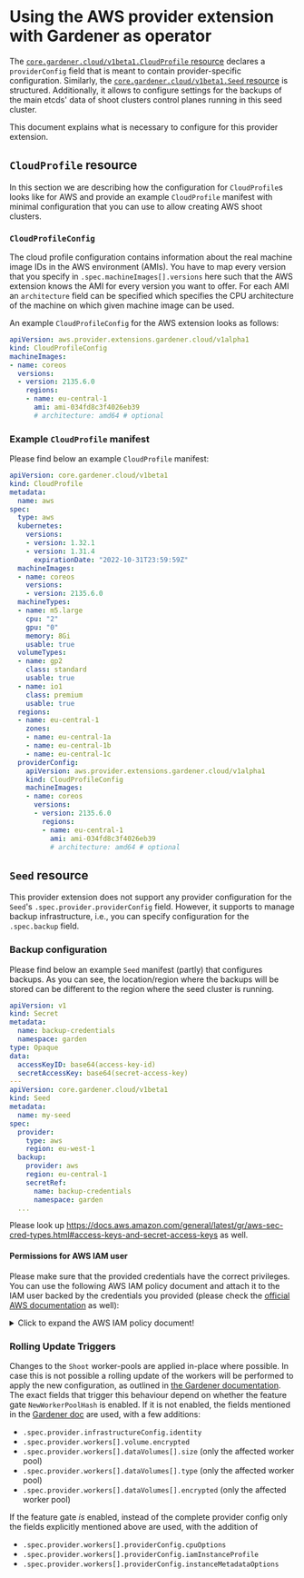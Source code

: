 # Using the AWS provider extension with Gardener as operator

The [`core.gardener.cloud/v1beta1.CloudProfile` resource](https://github.com/gardener/gardener/blob/master/example/30-cloudprofile.yaml) declares a `providerConfig` field that is meant to contain provider-specific configuration.
Similarly, the [`core.gardener.cloud/v1beta1.Seed` resource](https://github.com/gardener/gardener/blob/master/example/50-seed.yaml) is structured.
Additionally, it allows to configure settings for the backups of the main etcds' data of shoot clusters control planes running in this seed cluster.

This document explains what is necessary to configure for this provider extension.

## `CloudProfile` resource

In this section we are describing how the configuration for `CloudProfile`s looks like for AWS and provide an example `CloudProfile` manifest with minimal configuration that you can use to allow creating AWS shoot clusters.

### `CloudProfileConfig`

The cloud profile configuration contains information about the real machine image IDs in the AWS environment (AMIs).
You have to map every version that you specify in `.spec.machineImages[].versions` here such that the AWS extension knows the AMI for every version you want to offer.
For each AMI an `architecture` field can be specified which specifies the CPU architecture of the machine on which given machine image can be used.

An example `CloudProfileConfig` for the AWS extension looks as follows:

```yaml
apiVersion: aws.provider.extensions.gardener.cloud/v1alpha1
kind: CloudProfileConfig
machineImages:
- name: coreos
  versions:
  - version: 2135.6.0
    regions:
    - name: eu-central-1
      ami: ami-034fd8c3f4026eb39
      # architecture: amd64 # optional
```

### Example `CloudProfile` manifest

Please find below an example `CloudProfile` manifest:

```yaml
apiVersion: core.gardener.cloud/v1beta1
kind: CloudProfile
metadata:
  name: aws
spec:
  type: aws
  kubernetes:
    versions:
    - version: 1.32.1
    - version: 1.31.4
      expirationDate: "2022-10-31T23:59:59Z"
  machineImages:
  - name: coreos
    versions:
    - version: 2135.6.0
  machineTypes:
  - name: m5.large
    cpu: "2"
    gpu: "0"
    memory: 8Gi
    usable: true
  volumeTypes:
  - name: gp2
    class: standard
    usable: true
  - name: io1
    class: premium
    usable: true
  regions:
  - name: eu-central-1
    zones:
    - name: eu-central-1a
    - name: eu-central-1b
    - name: eu-central-1c
  providerConfig:
    apiVersion: aws.provider.extensions.gardener.cloud/v1alpha1
    kind: CloudProfileConfig
    machineImages:
    - name: coreos
      versions:
      - version: 2135.6.0
        regions:
        - name: eu-central-1
          ami: ami-034fd8c3f4026eb39
          # architecture: amd64 # optional
```

## `Seed` resource

This provider extension does not support any provider configuration for the `Seed`'s `.spec.provider.providerConfig` field.
However, it supports to manage backup infrastructure, i.e., you can specify configuration for the `.spec.backup` field.

### Backup configuration

Please find below an example `Seed` manifest (partly) that configures backups.
As you can see, the location/region where the backups will be stored can be different to the region where the seed cluster is running.

```yaml
apiVersion: v1
kind: Secret
metadata:
  name: backup-credentials
  namespace: garden
type: Opaque
data:
  accessKeyID: base64(access-key-id)
  secretAccessKey: base64(secret-access-key)
---
apiVersion: core.gardener.cloud/v1beta1
kind: Seed
metadata:
  name: my-seed
spec:
  provider:
    type: aws
    region: eu-west-1
  backup:
    provider: aws
    region: eu-central-1
    secretRef:
      name: backup-credentials
      namespace: garden
  ...
```

Please look up https://docs.aws.amazon.com/general/latest/gr/aws-sec-cred-types.html#access-keys-and-secret-access-keys as well.

#### Permissions for AWS IAM user

Please make sure that the provided credentials have the correct privileges. You can use the following AWS IAM policy document and attach it to the IAM user backed by the credentials you provided (please check the [official AWS documentation](http://docs.aws.amazon.com/IAM/latest/UserGuide/access_policies_manage.html) as well):

<details>
  <summary>Click to expand the AWS IAM policy document!</summary>

  ```json
  {
    "Version": "2012-10-17",
    "Statement": [
      {
        "Effect": "Allow",
        "Action": "s3:*",
        "Resource": "*"
      }
    ]
  }
  ```
</details>

### Rolling Update Triggers

Changes to the `Shoot` worker-pools are applied in-place where possible. In case this is not possible a rolling update of the workers will be performed to apply the new configuration, as outlined in [the Gardener documentation](https://github.com/gardener/gardener/blob/master/docs/usage/shoot-operations/shoot_updates.md#in-place-vs-rolling-updates). The exact fields that trigger this behaviour depend on whether the feature gate `NewWorkerPoolHash` is enabled. If it is not enabled, the fields mentioned in the [Gardener doc](https://github.com/gardener/gardener/blob/master/docs/usage/shoot-operations/shoot_updates.md#rolling-update-triggers) are used, with a few additions:

- `.spec.provider.infrastructureConfig.identity`
- `.spec.provider.workers[].volume.encrypted`
- `.spec.provider.workers[].dataVolumes[].size` (only the affected worker pool)
- `.spec.provider.workers[].dataVolumes[].type` (only the affected worker pool)
- `.spec.provider.workers[].dataVolumes[].encrypted` (only the affected worker pool)

If the feature gate _is_ enabled, instead of the complete provider config only the fields explicitly mentioned above are used, with the addition of

- `.spec.provider.workers[].providerConfig.cpuOptions`
- `.spec.provider.workers[].providerConfig.iamInstanceProfile`
- `.spec.provider.workers[].providerConfig.instanceMetadataOptions`
